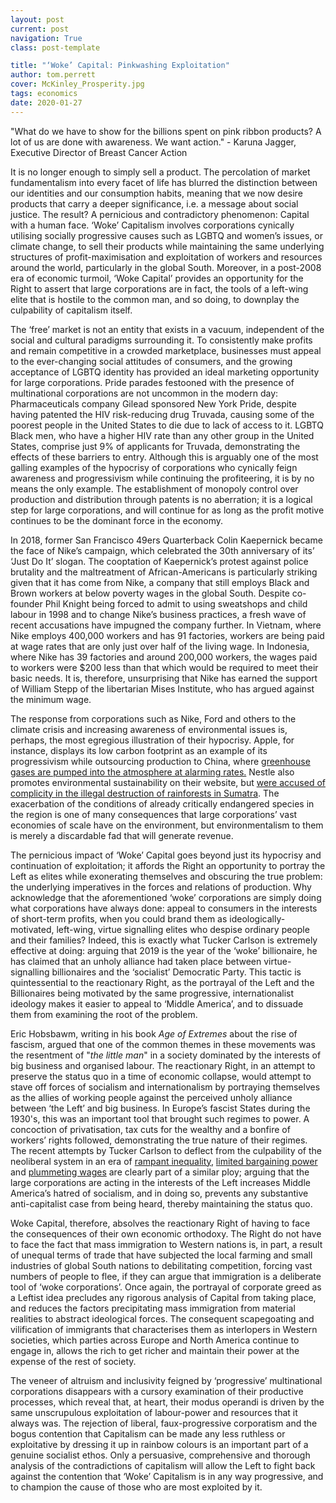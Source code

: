 ```yaml
---
layout: post
current: post
navigation: True
class: post-template

title: "‘Woke’ Capital: Pinkwashing Exploitation"
author: tom.perrett
cover: McKinley_Prosperity.jpg
tags: economics
date: 2020-01-27
---
```

"What do we have to show for the billions spent on pink ribbon products? A lot of us are done with awareness. We want action." - Karuna Jagger, Executive Director of Breast Cancer Action

It is no longer enough to simply sell a product. The percolation of market fundamentalism into every facet of life has blurred the distinction between our identities and our consumption habits, meaning that we now desire products that carry a deeper significance, i.e. a message about social justice. The result? A pernicious and contradictory phenomenon: Capital with a human face. ‘Woke’ Capitalism involves corporations cynically utilising socially progressive causes such as LGBTQ and women’s issues, or climate change, to sell their products while maintaining the same underlying structures of profit-maximisation and exploitation of workers and resources around the world, particularly in the global South. Moreover, in a post-2008 era of economic turmoil, ‘Woke Capital’ provides an opportunity for the Right to assert that large corporations are in fact, the tools of a left-wing elite that is hostile to the common man, and so doing, to downplay the culpability of capitalism itself.

The ‘free’ market is not an entity that exists in a vacuum, independent of the social and cultural paradigms surrounding it. To consistently make profits and remain competitive in a crowded marketplace, businesses must appeal to the ever-changing social attitudes of consumers, and the growing acceptance of LGBTQ identity has provided an ideal marketing opportunity for large corporations. Pride parades festooned with the presence of multinational corporations are not uncommon in the modern day: Pharmaceuticals company Gilead sponsored New York Pride, despite having patented the HIV risk-reducing drug Truvada, causing some of the poorest people in the United States to die due to lack of access to it. LGBTQ Black men, who have a higher HIV rate than any other group in the United States, comprise just 9% of applicants for Truvada, demonstrating the effects of these barriers to entry. Although this is arguably one of the most galling examples of the hypocrisy of corporations who cynically feign awareness and progressivism while continuing the profiteering, it is by no means the only example. The establishment of monopoly control over production and distribution through patents is no aberration; it is a logical step for large corporations, and will continue for as long as the profit motive continues to be the dominant force in the economy.

In 2018, former San Francisco 49ers Quarterback Colin Kaepernick became the face of Nike’s campaign, which celebrated the 30th anniversary of its’ ‘Just Do It’ slogan. The cooptation of Kaepernick’s protest against police brutality and the maltreatment of African-Americans is particularly striking given that it has come from Nike, a company that still employs Black and Brown workers at below poverty wages in the global South. Despite co-founder Phil Knight being forced to admit to using sweatshops and child labour in 1998 and to change Nike’s business practices, a fresh wave of recent accusations have impugned the company further. In Vietnam, where Nike employs 400,000 workers and has 91 factories, workers are being paid at wage rates that are only just over half of the living wage. In Indonesia, where Nike has 39 factories and around 200,000 workers, the wages paid to workers were $200 less than that which would be required to meet their basic needs. It is, therefore, unsurprising that Nike has earned the support of William Stepp of the libertarian Mises Institute, who has argued against the minimum wage.

The response from corporations such as Nike, Ford and others to the climate crisis and increasing awareness of environmental issues is, perhaps, the most egregious illustration of their hypocrisy. Apple, for instance, displays its low carbon footprint as an example of its progressivism while outsourcing production to China, where [greenhouse gases are pumped into the atmosphere at alarming rates.](https://spectator.us/pursuit-woke-capital/) Nestle also promotes environmental sustainability on their website, but [were accused of complicity in the illegal destruction of rainforests in Sumatra](https://www.theguardian.com/environment/2017/jul/21/pepsico-unilever-and-nestle-accused-of-complicity-in-illegal-rainforest-destruction). The exacerbation of the conditions of already critically endangered species in the region is one of many consequences that large corporations’ vast economies of scale have on the environment, but environmentalism to them is merely a discardable fad that will generate revenue.

The pernicious impact of ‘Woke’ Capital goes beyond just its hypocrisy and continuation of exploitation; it affords the Right an opportunity to portray the Left as elites while exonerating themselves and obscuring the true problem: the underlying imperatives in the forces and relations of production. Why acknowledge that the aforementioned ‘woke’ corporations are simply doing what corporations have always done: appeal to consumers in the interests of short-term profits, when you could brand them as ideologically-motivated, left-wing, virtue signalling elites who despise ordinary people and their families? Indeed, this is exactly what Tucker Carlson is extremely effective at doing: arguing that 2019 is the year of the ‘woke’ billionaire, he has claimed that an unholy alliance had taken place between virtue-signalling billionaires and the ‘socialist’ Democratic Party. This tactic is quintessential to the reactionary Right, as the portrayal of the Left and the Billionaires being motivated by the same progressive, internationalist ideology makes it easier to appeal to ‘Middle America’, and to dissuade them from examining the root of the problem.

Eric Hobsbawm, writing in his book *Age of Extremes* about the rise of fascism, argued that one of the common themes in these movements was the resentment of "*the little man*" in a society dominated by the interests of big business and organised labour. The reactionary Right, in an attempt to preserve the status quo in a time of economic collapse, would attempt to stave off forces of socialism and internationalism by portraying themselves as the allies of working people against the perceived unholy alliance between ‘the Left’ and big business. In Europe’s fascist States during the 1930's, this was an important tool that brought such regimes to power. A concoction of privatisation, tax cuts for the wealthy and a bonfire of workers’ rights followed, demonstrating the true nature of their regimes. The recent attempts by Tucker Carlson to deflect from the culpability of the neoliberal system in an era of [rampant inequality](https://www.nbcnews.com/news/us-news/u-s-income-inequality-highest-level-50-years-economic-gap-n1058956), [limited bargaining power ](https://www.hamiltonproject.org/assets/files/UnionsEA_Web_8.19.pdf)and [plummeting wages](https://fas.org/sgp/crs/misc/R45090.pdf) are clearly part of a similar ploy; arguing that the large corporations are acting in the interests of the Left increases Middle America’s hatred of socialism, and in doing so, prevents any substantive anti-capitalist case from being heard, thereby maintaining the status quo.

Woke Capital, therefore, absolves the reactionary Right of having to face the consequences of their own economic orthodoxy. The Right do not have to face the fact that mass immigration to Western nations is, in part, a result of unequal terms of trade that have subjected the local farming and small industries of global South nations to debilitating competition, forcing vast numbers of people to flee, if they can argue that immigration is a deliberate tool of ‘woke corporations’. Once again, the portrayal of corporate greed as a Leftist idea precludes any rigorous analysis of Capital from taking place, and reduces the factors precipitating mass immigration from material realities to abstract ideological forces. The consequent scapegoating and vilification of immigrants that characterises them as interlopers in Western societies, which parties across Europe and North America continue to engage in, allows the rich to get richer and maintain their power at the expense of the rest of society.

The veneer of altruism and inclusivity feigned by ‘progressive’ multinational corporations disappears with a cursory examination of their productive processes, which reveal that, at heart, their modus operandi is driven by the same unscrupulous exploitation of labour-power and resources that it always was. The rejection of liberal, faux-progressive corporatism and the bogus contention that Capitalism can be made any less ruthless or exploitative by dressing it up in rainbow colours is an important part of a genuine socialist ethos. Only a persuasive, comprehensive and thorough analysis of the contradictions of capitalism will allow the Left to fight back against the contention that ‘Woke’ Capitalism is in any way progressive, and to champion the cause of those who are most exploited by it.
